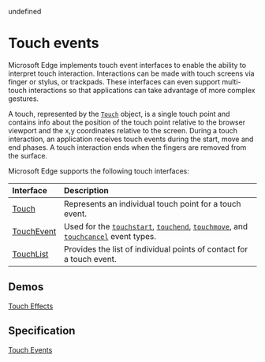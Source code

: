 undefined
# Touch events

Microsoft Edge implements touch event interfaces to enable the ability to interpret touch interaction. Interactions can be made with touch screens via finger or stylus, or trackpads. These interfaces can even support multi-touch interactions so that applications can take advantage of more complex gestures.

A touch, represented by the [`Touch`](https://msdn.microsoft.com/library/dn792855) object, is a single touch point and contains info about the position of the touch point relative to the browser viewport and the x,y coordinates relative to the screen.
During a touch interaction, an application receives touch events during the start, move and end phases. A touch interaction ends when the fingers are removed from the surface. 


Microsoft Edge supports the following touch interfaces:

Interface | Description
:------- | :--------
[Touch](https://msdn.microsoft.com/library/dn792855) | Represents an individual touch point for a touch event.
[TouchEvent](https://msdn.microsoft.com/library/dn792856) | Used for the [`touchstart`](https://msdn.microsoft.com/library/dn792854), [`touchend`](https://msdn.microsoft.com/library/dn792852), [`touchmove`](https://msdn.microsoft.com/library/dn792853), and [`touchcancel`](https://msdn.microsoft.com/library/dn792851) event types.
[TouchList](https://msdn.microsoft.com/library/dn792864) | Provides the list of individual points of contact for a touch event.



## Demos

[Touch Effects](http://go.microsoft.com/fwlink/p/?LinkID=232976)

## Specification

[Touch Events](https://www.w3.org/TR/touch-events/)
